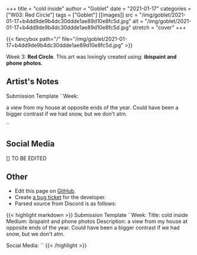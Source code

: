 +++
title =       "cold inside"
author =      "Goblet"
date =        "2021-01-17"
categories =  ["W03: Red Circle"]
tags =        ["Goblet"]
[[images]]
                      src = "/img/goblet/2021-01-17+b4dd9de9b4dc30ddde1ae89d10e8fc5d.jpg"
                      alt = "/img/goblet/2021-01-17+b4dd9de9b4dc30ddde1ae89d10e8fc5d.jpg"
                      stretch = "cover"
+++


{{< fancybox path="/" file="/img/goblet/2021-01-17+b4dd9de9b4dc30ddde1ae89d10e8fc5d.jpg" >}}


Week 3: **Red Circle**. This art was lovingly created using: **ibispaint and phone photos**.

## Artist's Notes

Submission Template
``Week: 

a view from my house at opposite ends of the year. Could have been a bigger contrast if we had snow, but we don't atm. 

``

## Social Media

[] TO BE EDITED

## Other

- Edit this page on [GitHub](https://github.com/teaminkling/web-refresh/edit/main/blog/content/blog/goblet-week-3-9ea7.md).
- Create [a bug ticket](https://github.com/teaminkling/web-refresh/issues/new?assignees=&labels=bug&template=problem-report.md&title=) for the developer.
- Parsed source from Discord is as follows:

{{< highlight markdown >}}
Submission Template
``Week: 
Title:  cold inside
Medium: ibispaint and phone photos 
Description: a view from my house at opposite ends of the year. Could have been a bigger contrast if we had snow, but we don't atm. 

Social Media:
``
{{< /highlight >}}